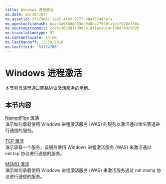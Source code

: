 ```yaml
---
title: Windows 进程激活
ms.date: 03/30/2017
ms.assetid: 37b79642-1e6f-44b3-9777-98af57443bfa
ms.openlocfilehash: bcac3a9860dd03ed048bc27969fa1e1f070e788a
ms.sourcegitcommit: ccd8c36b0d74d99291d41aceb14cf98d74dc9d2b
ms.translationtype: MT
ms.contentlocale: zh-CN
ms.lasthandoff: 12/10/2018
ms.locfileid: "53154786"
---
```

# <a name="windows-process-activation"></a>Windows 进程激活
本节包含演示通过网络协议激活服务的示例。  
  
## <a name="in-this-section"></a>本节内容  
 [NamedPipe 激活](../../../../docs/framework/wcf/samples/namedpipe-activation.md)  
 演示如何承载使用 Windows 进程激活服务 (WAS) 的服务以激活通过命名管道进行通信的服务。  
  
 [TCP 激活](../../../../docs/framework/wcf/samples/tcp-activation.md)  
 演示承载一个服务，该服务使用 Windows 进程激活服务 (WAS) 来激活通过 net.tcp 协议进行通信的服务。

 [MSMQ 激活](../../../../docs/framework/wcf/samples/msmq-activation.md)  
 演示如何承载使用 Windows 进程激活服务 (WAS) 来激活服务通过 net.msmq 协议进行通信的服务。
